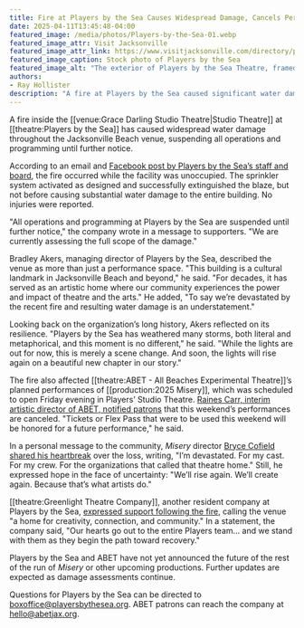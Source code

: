 ```yaml
---
title: Fire at Players by the Sea Causes Widespread Damage, Cancels Performances
date: 2025-04-11T13:45:48-04:00
featured_image: /media/photos/Players-by-the-Sea-01.webp
featured_image_attr: Visit Jacksonville
featured_image_attr_link: https://www.visitjacksonville.com/directory/players-by-the-sea/
featured_image_caption: Stock photo of Players by the Sea
featured_image_alt: "The exterior of Players by the Sea Theatre, framed by palm trees and tropical landscaping, with its red-and-white marquee standing out against the overcast sky."
authors: 
- Ray Hollister
description: "A fire at Players by the Sea caused significant water damage and has suspended all operations at the Jacksonville Beach theater. "
---
```

A fire inside the [[venue:Grace Darling Studio Theatre|Studio Theatre]] at [[theatre:Players by the Sea]] has caused widespread water damage throughout the Jacksonville Beach venue, suspending all operations and programming until further notice.

According to an email and [Facebook post by Players by the Sea’s staff and board](https://www.facebook.com/playersbytheseatheatre/posts/pfbid0jD3w3cU2SAkbtZX2Y4MZCNzz6xpL4T3PXjDVdUQdtZ72TiyFnWc68s8aF7yVsyesl), the fire occurred while the facility was unoccupied. The sprinkler system activated as designed and successfully extinguished the blaze, but not before causing substantial water damage to the entire building. No injuries were reported.

"All operations and programming at Players by the Sea are suspended until further notice," the company wrote in a message to supporters. "We are currently assessing the full scope of the damage."

Bradley Akers, managing director of Players by the Sea, described the venue as more than just a performance space. "This building is a cultural landmark in Jacksonville Beach and beyond," he said. "For decades, it has served as an artistic home where our community experiences the power and impact of theatre and the arts." He added, "To say we’re devastated by the recent fire and resulting water damage is an understatement."

Looking back on the organization’s long history, Akers reflected on its resilience. "Players by the Sea has weathered many storms, both literal and metaphorical, and this moment is no different," he said. "While the lights are out for now, this is merely a scene change. And soon, the lights will rise again on a beautiful new chapter in our story."

The fire also affected [[theatre:ABET - All Beaches Experimental Theatre]]’s planned performances of [[production:2025 Misery]], which was scheduled to open Friday evening in Players’ Studio Theatre. [Raines Carr, interim artistic director of ABET, notified patrons](https://www.abetjax.com/press) that this weekend’s performances are canceled. "Tickets or Flex Pass that were to be used this weekend will be honored for a future performance," he said.

In a personal message to the community, *Misery* director [Bryce Cofield shared his heartbreak](https://www.facebook.com/ABETtheatre/posts/pfbid02kn8aqR1uGD2SzwamYGgKNB8uKPrtskAm1zVUgraDYsTBbmCTwLT1qhXmQg3fiXm7l) over the loss, writing, "I’m devastated. For my cast. For my crew. For the organizations that called that theatre home." Still, he expressed hope in the face of uncertainty: "We’ll rise again. We’ll create again. Because that’s what artists do."

[[theatre:Greenlight Theatre Company]], another resident company at Players by the Sea, [expressed support following the fire](https://www.facebook.com/permalink.php?story_fbid=pfbid02yYMhV6cKkeywcQEUPfuQpnfMejv5sPb9pMchi9JPSVQotUH8NgK8msiRaKQCwBkhl&id=100075552802465), calling the venue "a home for creativity, connection, and community." In a statement, the company said, "Our hearts go out to the entire Players team… and we stand with them as they begin the path toward recovery."

Players by the Sea and ABET have not yet announced the future of the rest of the run of *Misery* or other upcoming productions. Further updates are expected as damage assessments continue.

Questions for Players by the Sea can be directed to boxoffice@playersbythesea.org. ABET patrons can reach the company at hello@abetjax.org.